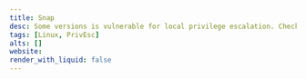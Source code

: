 ```yaml
---
title: Snap
desc: Some versions is vulnerable for local privilege escalation. Check snapd, snap-confine.
tags: [Linux, PrivEsc]
alts: []
website:
render_with_liquid: false
---
```


